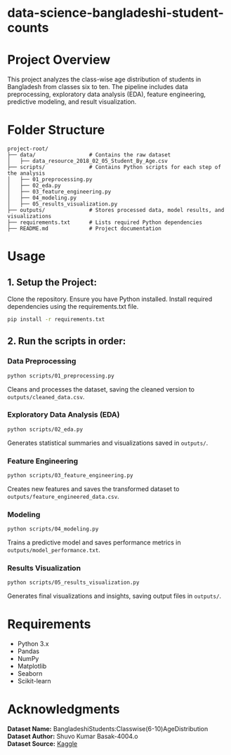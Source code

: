 # data-science-bangladeshi-student-counts

# Project Overview
This project analyzes the class-wise age distribution of students in Bangladesh from classes six to ten. The pipeline includes data preprocessing, exploratory data analysis (EDA), feature engineering, predictive modeling, and result visualization.

# Folder Structure
```
project-root/
├── data/                 # Contains the raw dataset
│   ├── data_resource_2018_02_05_Student_By_Age.csv
├── scripts/              # Contains Python scripts for each step of the analysis
│   ├── 01_preprocessing.py
│   ├── 02_eda.py
│   ├── 03_feature_engineering.py
│   ├── 04_modeling.py
│   ├── 05_results_visualization.py
├── outputs/              # Stores processed data, model results, and visualizations
├── requirements.txt      # Lists required Python dependencies
├── README.md             # Project documentation
```

# Usage

## 1. Setup the Project:
Clone the repository.
Ensure you have Python installed.
Install required dependencies using the requirements.txt file.
```sh
pip install -r requirements.txt
```

## 2. Run the scripts in order:

### Data Preprocessing
```sh
python scripts/01_preprocessing.py
```
Cleans and processes the dataset, saving the cleaned version to `outputs/cleaned_data.csv`.

### Exploratory Data Analysis (EDA)
```sh
python scripts/02_eda.py
```
Generates statistical summaries and visualizations saved in `outputs/`.

### Feature Engineering
```sh
python scripts/03_feature_engineering.py
```
Creates new features and saves the transformed dataset to `outputs/feature_engineered_data.csv`.

### Modeling
```sh
python scripts/04_modeling.py
```
Trains a predictive model and saves performance metrics in `outputs/model_performance.txt`.

### Results Visualization
```sh
python scripts/05_results_visualization.py
```
Generates final visualizations and insights, saving output files in `outputs/`.

# Requirements
- Python 3.x
- Pandas
- NumPy
- Matplotlib
- Seaborn
- Scikit-learn

# Acknowledgments
**Dataset Name:** BangladeshiStudents:Classwise(6-10)AgeDistribution  
**Dataset Author:** Shuvo Kumar Basak-4004.o  
**Dataset Source:** [Kaggle](https://www.kaggle.com/datasets/shuvokumarbasak2030/bangladeshistudentsclasswise6-10agedistribution)